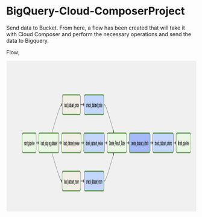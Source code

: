 # BigQuery-Cloud-ComposerProject
Send data to Bucket. From here, a flow has been created that will take it with Cloud Composer and perform the necessary operations and send the data to Bigquery.

Flow;


<img src="flow.png" width=900 height=400>
